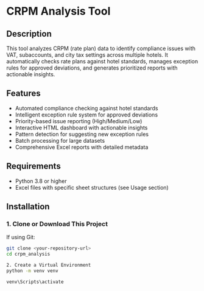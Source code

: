 # CRPM Analysis Tool

## Description
This tool analyzes CRPM (rate plan) data to identify compliance issues with VAT, subaccounts, and city tax settings across multiple hotels. It automatically checks rate plans against hotel standards, manages exception rules for approved deviations, and generates prioritized reports with actionable insights.

## Features
- Automated compliance checking against hotel standards
- Intelligent exception rule system for approved deviations
- Priority-based issue reporting (High/Medium/Low)
- Interactive HTML dashboard with actionable insights
- Pattern detection for suggesting new exception rules
- Batch processing for large datasets
- Comprehensive Excel reports with detailed metadata

## Requirements
- Python 3.8 or higher
- Excel files with specific sheet structures (see Usage section)

## Installation

### 1. Clone or Download This Project
If using Git:
```bash
git clone <your-repository-url>
cd crpm_analysis

2. Create a Virtual Environment
python -m venv venv

venv\Scripts\activate